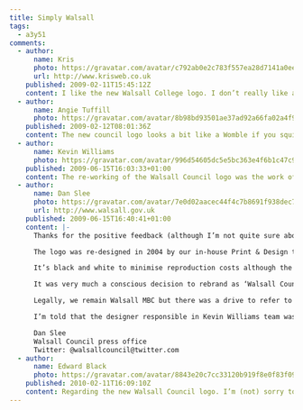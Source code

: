 ```yaml
---
title: Simply Walsall
tags:
  - a3y51
comments:
  - author:
      name: Kris
      photo: https://gravatar.com/avatar/c792ab0e2c783f557ea28d7141a0ee83
      url: http://www.krisweb.co.uk
    published: 2009-02-11T15:45:12Z
    content: I like the new Walsall College logo. I don’t really like any of the Council logos, but that’s just my unprofessional design opinion.
  - author:
      name: Angie Tuffill
      photo: https://gravatar.com/avatar/8b98bd93501ae37ad92a66fa02a4f9e4
    published: 2009-02-12T08:01:36Z
    content: The new council logo looks a bit like a Womble if you squint your left eye! I like it!
  - author:
      name: Kevin Williams
      photo: https://gravatar.com/avatar/996d54605dc5e5bc363e4f6b1c47c912
    published: 2009-06-15T16:03:33+01:00
    content: The re-working of the Walsall Council logo was the work of my graphics team in the in-house Walsall Council Print and Design Unit. We branded the council back in 2004 and continue to manage the brand development. Thanks for your kind comments.
  - author:
      name: Dan Slee
      photo: https://gravatar.com/avatar/7e0d02aacec44f4c7b8691f938dec78d
      url: http://www.walsall.gov.uk
    published: 2009-06-15T16:40:41+01:00
    content: |-
      Thanks for the positive feedback (although I’m not quite sure about the Womble reference, Angie!).

      The logo was re-designed in 2004 by our in-house Print & Design team. This was to make the logo less busy and more accessible to people.

      It’s black and white to minimise reproduction costs although the Mayor’s Office is entitled to use a version that has a colour crest.

      It was very much a conscious decision to rebrand as ‘Walsall Council’ rather than the legally accurate but its-a-mouthful-to-say-it ‘Walsall Metropolitan Borough Council.’

      Legally, we remain Walsall MBC but there was a drive to refer to ourselves as Walsall Council across all media. It’s simpler. It is, after all, also what residents refer to us as.

      I’m told that the designer responsible in Kevin Williams team was one Steve Bagley.

      Dan Slee
      Walsall Council press office
      Twitter: @walsallcouncil@twitter.com
  - author:
      name: Edward Black
      photo: https://gravatar.com/avatar/8843e20c7cc33120b919f8e0f83f09d2
    published: 2010-02-11T16:09:10Z
    content: Regarding the new Walsall Council logo. I’m (not) sorry to say that it isn’t as good as its predecessor. During my thirty years in the business I’ve always found that imagination is free.
---
```

